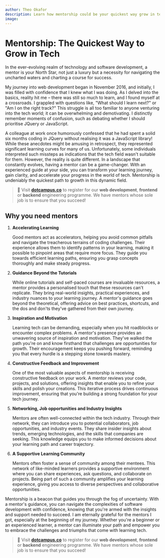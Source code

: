 ```yaml
---
author: Theo Okafor
description: Learn how mentorship could be your quickest way grow in tech. 
image: 
---
```


# Mentorship: The Quickest Way to Grow in Tech

In the ever-evolving realm of technology and software development, a mentor is your North Star, not just a luxury but a necessity for navigating the uncharted waters and charting a course for success.

My journey into web development began in November 2016, and initially, I was filled with confidence that I knew what I was doing. As I delved into the basics, reality hit me – there was still so much to learn, and I found myself at a crossroads. I grappled with questions like, "What should I learn next?" or "Am I on the right track?" This struggle is all too familiar to anyone venturing into the tech world; it can be overwhelming and demotivating. I distinctly remember moments of confusion, such as debating whether I should prioritise JQuery or JavaScript.

A colleague at work once humorously confessed that he had spent a solid six months coding in JQuery without realising it was a JavaScript library! While these anecdotes might be amusing in retrospect, they represented significant learning curves for many of us. Unfortunately, some individuals interpreted such missteps as indications that the tech field wasn't suitable for them. However, the reality is quite different. In a landscape that constantly evolves, having a mentor can be a game-changer. With an experienced guide at your side, you can transform your learning journey, gain clarity, and accelerate your progress in the world of tech. Mentorship is undeniably the quickest path to growth in this dynamic field.

> 📢 Visit [**dotcampus.co**](http://dotcampus.co) to register for our **web development**, **frontend** or **backend** engineering programme. We have mentors whose sole job is to ensure that you succeed!

## Why you need mentors

1. **Accelerating Learning**
    
    Good mentors act as accelerators, helping you avoid common pitfalls and navigate the treacherous terrains of coding challenges. Their experience allows them to identify patterns in your learning, making it possible to pinpoint areas that require more focus. They guide you towards efficient learning paths, ensuring you grasp concepts thoroughly and make steady progress.
    
2. **Guidance Beyond the Tutorials**
    
    While online tutorials and self-paced courses are invaluable resources, a mentor provides a personalised touch that these resources can't replicate. They bring real-world insights, practical experiences, and industry nuances to your learning journey. A mentor's guidance goes beyond the theoretical, offering advice on best practices, shortcuts, and the dos and don'ts they've gathered from their own journey.
    
3. **Inspiration and Motivation**
    
    Learning tech can be demanding, especially when you hit roadblocks or encounter complex problems. A mentor's presence provides an unwavering source of inspiration and motivation. They've walked the path you're on and know firsthand that challenges are opportunities for growth. Their encouragement keeps you pushing forward, reminding you that every hurdle is a stepping stone towards mastery.
    
4. **Constructive Feedback and Improvement**
    
    One of the most valuable aspects of mentorship is receiving constructive feedback on your work. A mentor reviews your code, projects, and solutions, offering insights that enable you to refine your skills and polish your creations. This iterative process drives continuous improvement, ensuring that you're building a strong foundation for your tech journey.
    
5. **Networking, Job opportunities and Industry Insights**
    
    Mentors are often well-connected within the tech industry. Through their network, they can introduce you to potential collaborators, job opportunities, and industry events. They share insider insights about trends, emerging technologies, and the skills that companies are seeking. This knowledge equips you to make informed decisions about your learning path and career trajectory.
    
6. **A Supportive Learning Community**
    
    Mentors often foster a sense of community among their mentees. This network of like-minded learners provides a supportive environment where you can share experiences, ask questions, and collaborate on projects. Being part of such a community amplifies your learning experience, giving you access to diverse perspectives and collaborative opportunities.
    

Mentorship is a beacon that guides you through the fog of uncertainty. With a mentor's guidance, you can navigate the complexities of software development with confidence, knowing that you're armed with the insights and support needed to succeed. I am eternally grateful for the mentors I got, especially at the beginning of my journey. Whether you're a beginner or an experienced learner, a mentor can illuminate your path and empower you to embrace the challenges and triumphs that come with learning tech.


> 📢 Visit [**dotcampus.co**](http://dotcampus.co) to register for our **web development**, **frontend** or **backend** engineering programme. We have mentors whose sole job is to ensure that you succeed!
